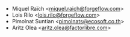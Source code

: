 - Miquel Raïch \<<miquel.raich@forgeflow.com>\>
- Lois Rilo \<<lois.rilo@forgeflow.com>\>
- Pimolnat Suntian \<<pimolnats@ecosoft.co.th>\>
- Aritz Olea \<<aritz.olea@factorlibre.com>\>
